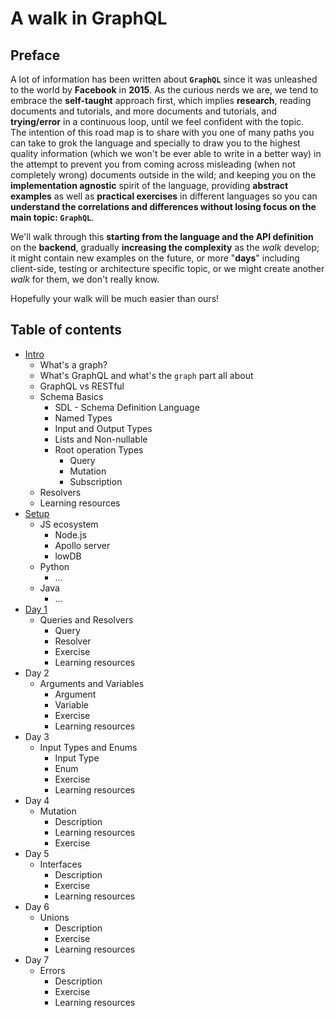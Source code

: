 # A walk in GraphQL

## Preface

A lot of information has been written about **`GraphQL`** since it was unleashed to the world by **Facebook** in **2015**. As the curious nerds we are, we tend to embrace the **self-taught** approach first, which implies **research**, reading documents and tutorials, and more documents and tutorials, and **trying/error** in a continuous loop, until we feel confident with the topic.  
The intention of this road map is to share with you one of many paths you can take to grok the language and specially to draw you to the highest quality information (which we won't be ever able to write in a better way) in the attempt to prevent you from coming across misleading (when not completely wrong) documents outside in the wild; and keeping you on the **implementation agnostic** spirit of the language, providing **abstract examples** as well as **practical exercises** in different languages so you can **understand the correlations and differences without losing focus on the main topic: `GraphQL`**.

We'll walk through this **starting from the language and the API definition** on the **backend**, gradually **increasing the complexity** as the *walk* develop; it might contain new examples on the future, or more "**days**" including client-side, testing or architecture specific topic, or we might create another *walk* for them, we don't really know.

Hopefully your walk will be much easier than ours!

## Table of contents

- [Intro](introduction/introduction.md)
  - What's a graph?
  - What's GraphQL and what's the `graph` part all about
  - GraphQL vs RESTful
  - Schema Basics
    - SDL - Schema Definition Language
    - Named Types
    - Input and Output Types
    - Lists and Non-nullable
    - Root operation Types
      - Query
      - Mutation
      - Subscription
  - Resolvers
  - Learning resources
- [Setup](setup/setup.md)
  - JS ecosystem
    - Node.js
    - Apollo server
    - lowDB
  - Python
    - ...
  - Java
    - ...
- [Day 1](lessons/day_01/day_01.md)
  - Queries and Resolvers
    - Query
    - Resolver
    - Exercise
    - Learning resources
- Day 2
  - Arguments and Variables
    - Argument
    - Variable
    - Exercise
    - Learning resources
- Day 3
  - Input Types and Enums
    - Input Type
    - Enum
    - Exercise
    - Learning resources
- Day 4
  - Mutation
    - Description
    - Learning resources
    - Exercise
- Day 5
  - Interfaces
    - Description
    - Exercise
    - Learning resources
- Day 6
  - Unions
    - Description
    - Exercise
    - Learning resources
- Day 7
  - Errors
    - Description
    - Exercise
    - Learning resources
